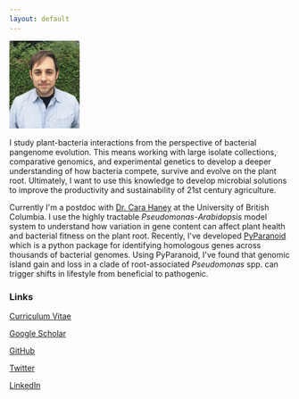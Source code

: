 ```yaml
---
layout: default
---
```


<img src="src/melnyk_lowres.jpg" width="25%" height="25%">

I study plant-bacteria interactions from the perspective of bacterial pangenome evolution. This means working with large isolate collections, comparative genomics, and experimental genetics to develop a deeper understanding of how bacteria compete, survive and evolve on the plant root. Ultimately, I want to  use this knowledge to develop microbial solutions to improve the productivity and sustainability of 21st century agriculture.

Currently I'm a postdoc with [Dr. Cara Haney](http://haneylab.msl.ubc.ca/) at the University of British Columbia. I use the highly tractable *Pseudomonas*-*Arabidopsis* model system to understand how variation in gene content can affect plant health and bacterial fitness on the plant root. Recently, I've developed [PyParanoid](https://github.com/ryanmelnyk/PyParanoid) which is a python package for identifying homologous genes across thousands of bacterial genomes. Using PyParanoid, I've found that genomic island gain and loss in a clade of root-associated *Pseudomonas* spp. can trigger shifts in lifestyle from beneficial to pathogenic.

### Links

<a href ="src/melnyk_1804.pdf">Curriculum Vitae</a>

[Google Scholar](https://scholar.google.ca/citations?user=1UrRpssAAAAJ&hl=en)

[GitHub](https://github.com/ryanmelnyk)

[Twitter](https://twitter.com/ryanmelnyk)

[LinkedIn](https://www.linkedin.com/in/ryan-a-melnyk-9bab1282/)
